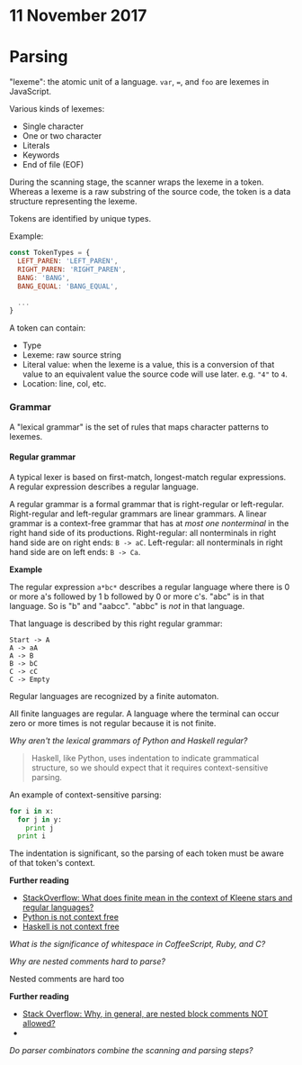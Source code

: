 # 11 November 2017

# Parsing

"lexeme": the atomic unit of a language. `var`, `=`, and `foo` are lexemes 
in JavaScript.

Various kinds of lexemes:

- Single character
- One or two character
- Literals
- Keywords
- End of file (EOF)

During the scanning stage, the scanner wraps the lexeme in a token.
Whereas a lexeme is a raw substring of the source code, the token is a data
structure representing the lexeme.

Tokens are identified by unique types.

Example:

```javascript
const TokenTypes = {
  LEFT_PAREN: 'LEFT_PAREN',
  RIGHT_PAREN: 'RIGHT_PAREN',
  BANG: 'BANG',
  BANG_EQUAL: 'BANG_EQUAL',

  ...
}
```

A token can contain:

- Type
- Lexeme: raw source string
- Literal value: when the lexeme is a value, this is a conversion of that value
  to an equivalent value the source code will use later. e.g. `"4"` to `4`.
- Location: line, col, etc.

### Grammar

A "lexical grammar" is the set of rules that maps character patterns to lexemes.

#### Regular grammar

A typical lexer is based on first-match, longest-match regular expressions.
A regular expression describes a regular language.

A regular grammar is a formal grammar that is right-regular or left-regular.
Right-regular and left-regular grammars are linear grammars.
A linear grammar is a context-free grammar that has at _most one nonterminal_ in
the right hand side of its productions.
Right-regular: all nonterminals in right hand side are on right ends: `B -> aC`.
Left-regular: all nonterminals in right hand side are on left ends: `B -> Ca`.

**Example**

The regular expression `a*bc*` describes a regular language where there is 0
or more a's followed by 1 b followed by 0 or more c's. "abc" is in that language.
So is "b" and "aabcc". "abbc" is *not* in that language.

That language is described by this right regular grammar:

```
Start -> A
A -> aA
A -> B
B -> bC
C -> cC
C -> Empty
```

Regular languages are recognized by a finite automaton.

All finite languages are regular. A language where the terminal can occur
zero or more times is not regular because it is not finite. 

_Why aren't the lexical grammars of Python and Haskell regular?_

>Haskell, like Python, uses indentation to indicate grammatical structure, so 
>we should expect that it requires context-sensitive parsing.

An example of context-sensitive parsing:

```python
for i in x:
  for j in y:
    print j
  print i
```

The indentation is significant, so the parsing of each token must be aware of
that token's context.

**Further reading**

- [StackOverflow: What does finite mean in the context of Kleene stars and regular languages?](https://stackoverflow.com/questions/47239506/what-does-finite-mean-in-the-context-of-kleene-stars-and-regular-languages)
- [Python is not context free](http://trevorjim.com/python-is-not-context-free/)
- [Haskell is not context free](http://trevorjim.com/python-is-not-context-free/)

_What is the significance of whitespace in CoffeeScript, Ruby, and C?_

_Why are nested comments hard to parse?_

Nested comments are hard too

**Further reading**

- [Stack Overflow: Why, in general, are nested block comments NOT allowed?](https://stackoverflow.com/a/17328373/3125444)
- []()

_Do parser combinators combine the scanning and parsing steps?_
